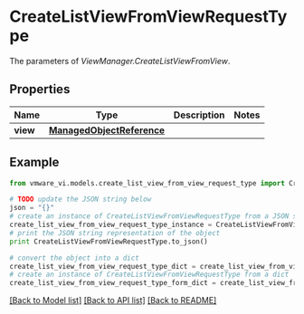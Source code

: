 # CreateListViewFromViewRequestType

The parameters of *ViewManager.CreateListViewFromView*. 

## Properties
Name | Type | Description | Notes
------------ | ------------- | ------------- | -------------
**view** | [**ManagedObjectReference**](ManagedObjectReference.md) |  | 

## Example

```python
from vmware_vi.models.create_list_view_from_view_request_type import CreateListViewFromViewRequestType

# TODO update the JSON string below
json = "{}"
# create an instance of CreateListViewFromViewRequestType from a JSON string
create_list_view_from_view_request_type_instance = CreateListViewFromViewRequestType.from_json(json)
# print the JSON string representation of the object
print CreateListViewFromViewRequestType.to_json()

# convert the object into a dict
create_list_view_from_view_request_type_dict = create_list_view_from_view_request_type_instance.to_dict()
# create an instance of CreateListViewFromViewRequestType from a dict
create_list_view_from_view_request_type_form_dict = create_list_view_from_view_request_type.from_dict(create_list_view_from_view_request_type_dict)
```
[[Back to Model list]](../README.md#documentation-for-models) [[Back to API list]](../README.md#documentation-for-api-endpoints) [[Back to README]](../README.md)


